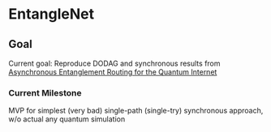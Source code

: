 # EntangleNet

## Goal

Current goal: Reproduce DODAG and synchronous results from [Asynchronous Entanglement Routing for the Quantum Internet](https://arxiv.org/abs/2312.14300)

### Current Milestone

MVP for simplest (very bad) single-path (single-try) synchronous approach, w/o actual any quantum simulation
